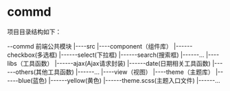 commd
=========
项目目录结构如下：




--commd  前端公共模块
    |----src
          |----component（组件库）
                    |------checkbox(多选框)
                    |------select(下拉框)
                    |------search(搜索框)
                    |------...
          |----libs（工具函数）
                    |------ajax(Ajax请求封装)
                    |------date(日期相关工具函数)
                    |------others(其他工具函数)
                    |------...
          |----view（视图）
          |----theme（主题库）
                    |------blue(蓝色)
                    |------yellow(黄色)
                    |------theme.scss(主题入口文件)
                    |------...

